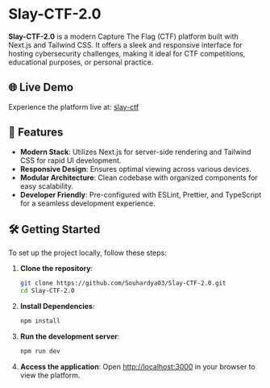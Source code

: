 # Slay-CTF-2.0

**Slay-CTF-2.0** is a modern Capture The Flag (CTF) platform built with Next.js and Tailwind CSS. It offers a sleek and responsive interface for hosting cybersecurity challenges, making it ideal for CTF competitions, educational purposes, or personal practice.

## 🌐 Live Demo

Experience the platform live at: [slay-ctf](https://slay-ctf-drab.vercel.app)

## 🚀 Features

- **Modern Stack**: Utilizes Next.js for server-side rendering and Tailwind CSS for rapid UI development.
- **Responsive Design**: Ensures optimal viewing across various devices.
- **Modular Architecture**: Clean codebase with organized components for easy scalability.
- **Developer Friendly**: Pre-configured with ESLint, Prettier, and TypeScript for a seamless development experience.

## 🛠️ Getting Started

To set up the project locally, follow these steps:

1. **Clone the repository**:

   ```bash
   git clone https://github.com/Souhardya03/Slay-CTF-2.0.git
   cd Slay-CTF-2.0
   ```
2. **Install Dependencies**:
   ```bash
   npm install
   ```
3. **Run the development server**:
    ```bash
    npm run dev
    ```
4. **Access the application**:
    Open [http://localhost:3000](http://localhost:3000) in your browser to view the platform.
